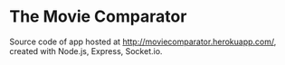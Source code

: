 # The Movie Comparator

Source code of app hosted at <a href="http://moviecomparator.herokuapp.com/">http://moviecomparator.herokuapp.com/</a>, created with Node.js, Express, Socket.io.